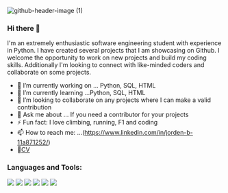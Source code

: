 ![github-header-image (1)](https://user-images.githubusercontent.com/123968755/216829698-0afc1557-93bf-4cb0-aaf5-bd536738595b.png)









### Hi there 👋


I'm an extremely enthusiastic software engineering student with experience in Python. I have created several projects that I am showcasing on Github. I welcome the opportunity to work on new projects and build my coding skills.  Additionally I'm looking to connect with like-minded coders and collaborate on some projects.
 



- 🔭 I’m currently working on ... Python, SQL, HTML
- 🌱 I’m currently learning ...Python, SQL, HTML
- 👯 I’m looking to collaborate on any projects where I can make a valid contribution
- 💬 Ask me about ... If you need a contributor for your projects
- ⚡ Fun fact: I love climbing, running, F1 and coding
- 📫 How to reach me: ...(https://www.linkedin.com/in/jorden-b-11a871252/)
- 📝[CV](https://github.com/Jordenproject/Jordenproject/files/10611456/T13.CV.docx)


### Languages and Tools:

<p>
<img src="https://img.icons8.com/color/35/000000/html-5--v1.png"/> 
<img src="https://img.icons8.com/color/35/000000/python.png">
<img src="https://img.icons8.com/fluency/35/000000/visual-studio-code-2019.png"/>
<img src="https://img.icons8.com/color/35/000000/git.png"/> 
<img src="https://img.icons8.com/color/35/000000/github.png"/> 
<img src="https://img.icons8.com/color/35/000000/sql.png"/> 
</p>




